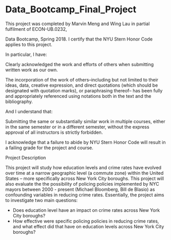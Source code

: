 # Data_Bootcamp_Final_Project

This project was completed by Marvin Meng and Wing Lau in partial fulfilment of ECON-UB.0232,

Data Bootcamp, Spring 2018. I certify that the NYU Stern Honor Code applies to this project.

In particular, I have:

Clearly acknowledged the work and efforts of others when submitting written work as our own.

The incorporation of the work of others–including but not limited to their ideas, data, creative
expression, and direct quotations (which should be designated with quotation marks), or paraphrasing
thereof– has been fully and appropriately referenced using notations both in the text
and the bibliography.

And I understand that:

Submitting the same or substantially similar work in multiple courses, either in the same semester
or in a different semester, without the express approval of all instructors is strictly forbidden.

I acknowledge that a failure to abide by NYU Stern Honor Code will result in a failing grade for
the project and course.

Project Description

This project will study how education levels and crime rates have evolved over time at a narrow geographic level (a commute zone) within the United States – more specifically across New York City boroughs. This project will also evaluate the the possibility of policing policies implemented by NYC mayors between 2000 - present (Michael Bloomberg, Bill de Blasio) as  confounding variables in reducing crime rates. Essentially, the project aims to investigate two main questions: 
- Does education level have an impact on crime rates across New York City boroughs?
- How effective were specific policing policies in reducing crime rates, and what effect did that have on education levels across New York City boroughs?
